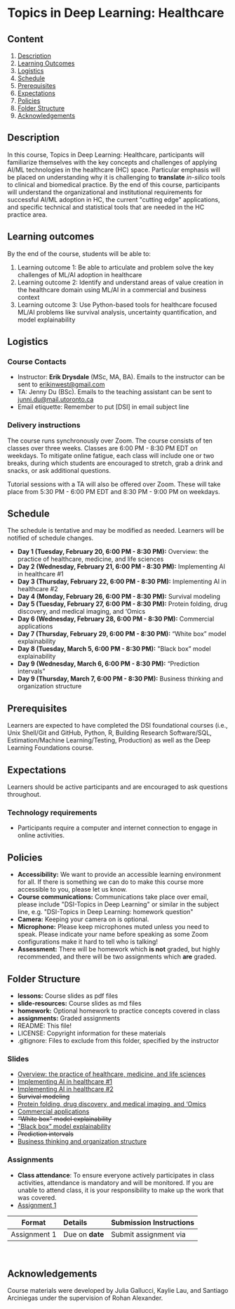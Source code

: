 # Topics in Deep Learning: Healthcare

## Content
1. [Description](https://github.com/UofT-DSI/deep_learning_topics/#description)
2.  [Learning Outcomes](https://github.com/UofT-DSI/deep_learning_topics/#learning-outcomes)
3.  [Logistics](https://github.com/UofT-DSI/deep_learning_topics/#logistics)
4.  [Schedule](https://github.com/UofT-DSI/deep_learning_topics/#schedule)
5.  [Prerequisites](https://github.com/UofT-DSI/deep_learning_topics/#prerequisites)
6.  [Expectations](https://github.com/UofT-DSI/deep_learning_topics/#expectations)
7.  [Policies](https://github.com/UofT-DSI/deep_learning_topics/#policies)
8.  [Folder Structure](https://github.com/UofT-DSI/deep_learning_topics/#folder-structure)
9.  [Acknowledgements](https://github.com/UofT-DSI/deep_learning_topics/#acknowledgements)

## Description
In this course, Topics in Deep Learning: Healthcare, participants will familiarize themselves with the key concepts and challenges of applying AI/ML technologies in the healthcare (HC) space. Particular emphasis will be placed on understanding why it is challenging to **translate** *in-silico* tools to clinical and biomedical practice. By the end of this course, participants will understand the organizational and institutional requirements for successful AI/ML adoption in HC, the current "cutting edge" applications, and specific technical and statistical tools that are needed in the HC practice area.

## Learning outcomes
By the end of the course, students will be able to:

1. Learning outcome 1: Be able to articulate and problem solve the key challenges of ML/AI adoption in healthcare
2. Learning outcome 2: Identify and understand areas of value creation in the healthcare domain using ML/AI in a commercial and business context
3. Learning outcome 3: Use Python-based tools for healthcare focused ML/AI problems like survival analysis, uncertainty quantification, and model explainability

## Logistics

### Course Contacts
* Instructor: **Erik Drysdale** (MSc, MA, BA). Emails to the instructor can be sent to erikinwest@gmail.com
* TA: Jenny Du (BSc). Emails to the teaching assistant can be sent to junni.du@mail.utoronto.ca
* Email etiquette: Remember to put [DSI] in email subject line

### Delivery instructions
The course runs synchronously over Zoom. The course consists of ten classes over three weeks. Classes are 6:00 PM - 8:30 PM EDT on weekdays. To mitigate online fatigue, each class will include one or two breaks, during which students are encouraged to stretch, grab a drink and snacks, or ask additional questions. 

Tutorial sessions with a TA will also be offered over Zoom. These will take place from 5:30 PM - 6:00 PM EDT and 8:30 PM - 9:00 PM on weekdays. 

## Schedule
The schedule is tentative and may be modified as needed. Learners will be notified of schedule changes.
* **Day 1 (Tuesday, February 20, 6:00 PM - 8:30 PM):** Overview: the practice of healthcare, medicine, and life sciences
* **Day 2 (Wednesday, February 21, 6:00 PM - 8:30 PM):** Implementing AI in healthcare #1
* **Day 3 (Thursday, February 22, 6:00 PM - 8:30 PM):** Implementing AI in healthcare #2
* **Day 4 (Monday, February 26, 6:00 PM - 8:30 PM):** Survival modeling
* **Day 5 (Tuesday, February 27, 6:00 PM - 8:30 PM):** Protein folding, drug discovery, and medical imaging, and ‘Omics
* **Day 6 (Wednesday, February 28, 6:00 PM - 8:30 PM):** Commercial applications
* **Day 7 (Thursday, February 29, 6:00 PM - 8:30 PM):** “White box” model explainability 
* **Day 8 (Tuesday, March 5, 6:00 PM - 8:30 PM):** "Black box” model explainability 
* **Day 9 (Wednesday, March 6, 6:00 PM - 8:30 PM):** “Prediction intervals”
* **Day 9 (Thursday, March 7, 6:00 PM - 8:30 PM):** Business thinking and organization structure

## Prerequisites
Learners are expected to have completed the DSI foundational courses (i.e., Unix Shell/Git and GitHub, Python, R, Building Research Software/SQL, Estimation/Machine Learning/Testing, Production) as well as the Deep Learning Foundations course.

## Expectations
Learners should be active participants and are encouraged to ask questions throughout.
 
### Technology requirements
* Participants require a computer and internet connection to engage in online activities.
 
## Policies
* **Accessibility:** We want to provide an accessible learning environment for all. If there is something we can do to make this course more accessible to you, please let us know.
* **Course communications:** Communications take place over email, please include "DSI-Topics in Deep Learning" or similar in the subject line, e.g. "DSI-Topics in Deep Learning: homework question"
* **Camera:** Keeping your camera on is optional.
* **Microphone:** Please keep microphones muted unless you need to speak. Please indicate your name before speaking as some Zoom configurations make it hard to tell who is talking!
* **Assessment:** There will be homework which **is not** graded, but highly recommended, and there will be two assignments which **are** graded.
 
## Folder Structure
* **lessons:** Course slides as pdf files
* **slide-resources:** Course slides as md files
* **homework:** Optional homework to practice concepts covered in class
* **assignments:** Graded assignments
* README: This file!
* LICENSE: Copyright information for these materials
* .gitignore: Files to exclude from this folder, specified by the instructor

### Slides
* [Overview: the practice of healthcare, medicine, and life sciences](lessons/01-overview_ai_healthcare.pdf)
* [Implementing AI in healthcare #1](lessons/02-implementing_ai_healthcare_1.pdf)
* [Implementing AI in healthcare #2](lessons/03-implementing_ai_healthcare_2.pdf)
* ~~Survival modeling~~
* [Protein folding, drug discovery, and medical imaging, and ‘Omics]()
* [Commercial applications]()
* ~~“White box” model explainability~~
* ["Black box” model explainability]()
* ~~Prediction intervals~~
* [Business thinking and organization structure](https://github.com/UofT-DSI/deep_learning_topics/blob/main/lessons/10-business_thinking_organization.pdf#/)

### Assignments

* **Class attendance**: To ensure everyone actively participates in class activities, attendance is mandatory and will be monitored. If you are unable to attend class, it is your responsibility to make up the work that was covered.
* [Assignment 1](assignments/assignment_1.md)


| Format | Details | Submission Instructions |
| :----: | :----- | :---------------------- |
| Assignment 1 | Due on **date** | Submit assignment via |
 
## Acknowledgements
Course materials were developed by Julia Gallucci, Kaylie Lau, and Santiago Arciniegas under the supervision of Rohan Alexander.
